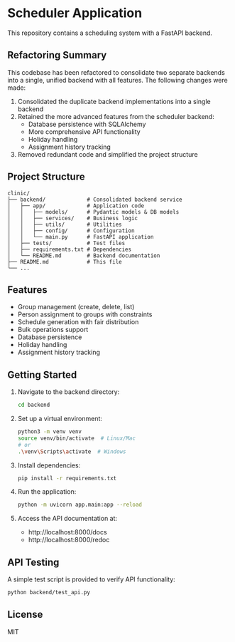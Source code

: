# Scheduler Application

This repository contains a scheduling system with a FastAPI backend.

## Refactoring Summary

This codebase has been refactored to consolidate two separate backends into a single, unified backend with all features. The following changes were made:

1. Consolidated the duplicate backend implementations into a single backend
2. Retained the more advanced features from the scheduler backend:
   - Database persistence with SQLAlchemy
   - More comprehensive API functionality
   - Holiday handling
   - Assignment history tracking
3. Removed redundant code and simplified the project structure

## Project Structure

```
clinic/
├── backend/             # Consolidated backend service
│   ├── app/             # Application code
│   │   ├── models/      # Pydantic models & DB models
│   │   ├── services/    # Business logic
│   │   ├── utils/       # Utilities
│   │   ├── config/      # Configuration
│   │   └── main.py      # FastAPI application
│   ├── tests/           # Test files
│   ├── requirements.txt # Dependencies
│   └── README.md        # Backend documentation
├── README.md            # This file
└── ...
```

## Features

- Group management (create, delete, list)
- Person assignment to groups with constraints
- Schedule generation with fair distribution
- Bulk operations support
- Database persistence
- Holiday handling
- Assignment history tracking

## Getting Started

1. Navigate to the backend directory:
   ```bash
   cd backend
   ```

2. Set up a virtual environment:
   ```bash
   python3 -m venv venv
   source venv/bin/activate  # Linux/Mac
   # or
   .\venv\Scripts\activate  # Windows
   ```

3. Install dependencies:
   ```bash
   pip install -r requirements.txt
   ```

4. Run the application:
   ```bash
   python -m uvicorn app.main:app --reload
   ```

5. Access the API documentation at:
   - http://localhost:8000/docs
   - http://localhost:8000/redoc

## API Testing

A simple test script is provided to verify API functionality:

```bash
python backend/test_api.py
```

## License

MIT